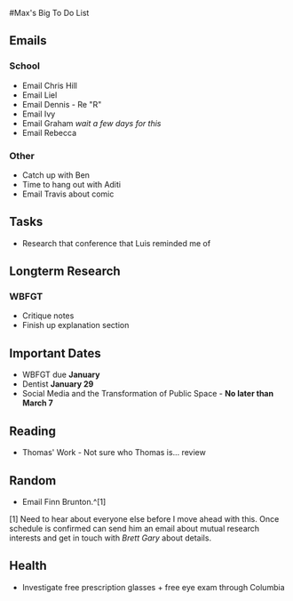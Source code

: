 #Max's Big To Do List

## Emails

### School

* Email Chris Hill
* Email Liel
* Email Dennis - Re "R"
* Email Ivy
* Email Graham  *wait a few days for this*
* Email Rebecca

### Other

* Catch up with Ben
* Time to hang out with Aditi
* Email Travis about comic

## Tasks

* Research that conference that Luis reminded me of

## Longterm Research

### WBFGT

* Critique notes
* Finish up explanation section

## Important Dates

* WBFGT due **January**
* Dentist **January 29**
* Social Media and the Transformation of Public Space - **No later than March 7**

## Reading

* Thomas' Work - Not sure who Thomas is... review

## Random

* Email Finn Brunton.^[1]

[1] Need to hear about everyone else before I move ahead with this. Once schedule is confirmed can send him an email about mutual research interests and get in touch with *Brett Gary* about details.

## Health

* Investigate free prescription glasses + free eye exam through Columbia
